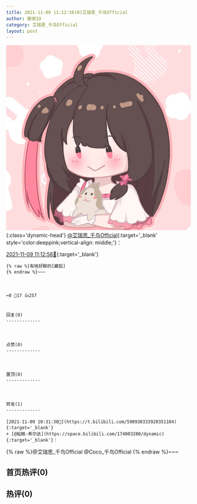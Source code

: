```yaml
---
title: 2021-11-09 11:12:56(0)艾瑞思_千鸟Official
author: 御坂IO
category: 艾瑞思_千鸟Official
layout: post
---
```


![img](/images/7e08840c56f251de28bdf766b647bd5fe9a5d50a.jpg){:class='dynamic-head'}
[@艾瑞思_千鸟Official](https://space.bilibili.com/1090010845/dynamic){:target='_blank' style='color:deeppink;vertical-align: middle;'}：

[2021-11-09 11:12:56🔗](https://t.bilibili.com/590941011203859668){:target='_blank'}

~~~
{% raw %}有啥好聊的[藏狐]
{% endraw %}~~~



↪️0 💬17 👍257


回复(0)
-------------



点赞(0)
-------------



置顶(0)
-------------



转发(1)
-------------

[2021-11-09 10:31:30🔗](https://t.bilibili.com/590930333920351104){:target='_blank'}
+ [@粘糕-希尔达](https://space.bilibili.com/174003280/dynamic){:target='_blank'}：
~~~
{% raw %}@艾瑞思_千鸟Official @Coco_千鸟Official
{% endraw %}~~~






首页热评(0)
-------------



热评(0)
-------------



